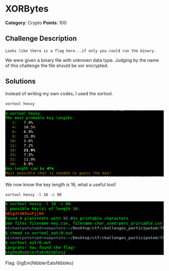 XORBytes
==========
**Category**: Crypto  **Points**: 100

Challenge Description
------
```
Looks like there is a flag here...if only you could run the binary.
```
We were given a binary file with unknown data type. Judging by the name of this challenge
the file should be xor encrypted.

Solutions
-----------

Instead of writing my own codes, I used the xortool.

`xortool hexxy`

![screenshot](screenshot1.png)

We now know the key length is 16, what a useful tool!

`xortool hexxy -l 16 -c 00`

![screenshot2](screenshot2.png)

Flag: GigEm{NibblerEatsNibbles}
